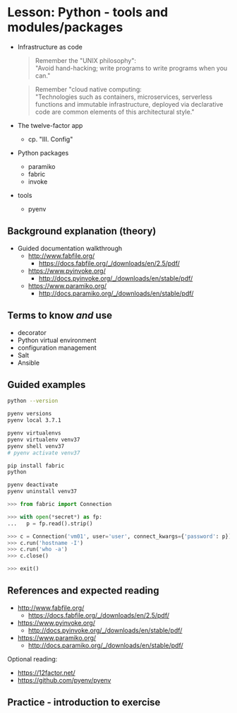 # Lesson: Python - tools and modules/packages

- Infrastructure as code

  > Remember the "UNIX philosophy":  
  > "Avoid hand-hacking; write programs to write programs when you can."

  > Remember "cloud native computing:  
  > "Technologies such as containers, microservices, serverless functions and immutable infrastructure, deployed via declarative code are common elements of this architectural style."

- The twelve-factor app
  - cp. "III. Config"

- Python packages
  - paramiko
  - fabric
  - invoke
  
- tools
  - pyenv

## Background explanation (theory)

- Guided documentation walkthrough
  - http://www.fabfile.org/
    - https://docs.fabfile.org/_/downloads/en/2.5/pdf/
  - https://www.pyinvoke.org/
    - http://docs.pyinvoke.org/_/downloads/en/stable/pdf/
  - https://www.paramiko.org/
    - http://docs.paramiko.org/_/downloads/en/stable/pdf/
  
## Terms to know *and* use

- decorator
- Python virtual environment
- configuration management
- Salt
- Ansible

## Guided examples

```bash
python --version

pyenv versions
pyenv local 3.7.1

pyenv virtualenvs
pyenv virtualenv venv37
pyenv shell venv37
# pyenv activate venv37

pip install fabric
python

pyenv deactivate
pyenv uninstall venv37

```

```python
>>> from fabric import Connection

>>> with open(*secret*) as fp:
...   p = fp.read().strip()

>>> c = Connection('vm01', user='user', connect_kwargs={'password': p})
>>> c.run('hostname -I')
>>> c.run('who -a')
>>> c.close()

>>> exit()
```

## References and expected reading

- http://www.fabfile.org/
  - https://docs.fabfile.org/_/downloads/en/2.5/pdf/
- https://www.pyinvoke.org/
  - http://docs.pyinvoke.org/_/downloads/en/stable/pdf/
- https://www.paramiko.org/
  - http://docs.paramiko.org/_/downloads/en/stable/pdf/

Optional reading:

- https://12factor.net/
- https://github.com/pyenv/pyenv

## Practice - introduction to exercise